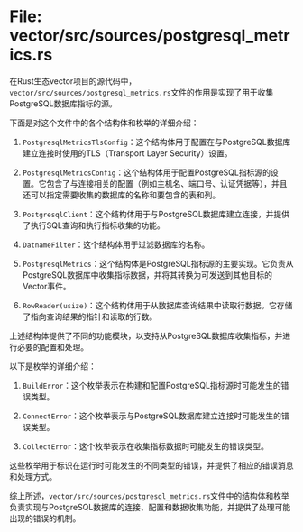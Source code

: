 # File: vector/src/sources/postgresql_metrics.rs

在Rust生态vector项目的源代码中，`vector/src/sources/postgresql_metrics.rs`文件的作用是实现了用于收集PostgreSQL数据库指标的源。

下面是对这个文件中的各个结构体和枚举的详细介绍：

1. `PostgresqlMetricsTlsConfig`：这个结构体用于配置在与PostgreSQL数据库建立连接时使用的TLS（Transport Layer Security）设置。

2. `PostgresqlMetricsConfig`：这个结构体用于配置PostgreSQL指标源的设置。它包含了与连接相关的配置（例如主机名、端口号、认证凭据等），并且还可以指定需要收集的数据库的名称和要包含的表和列。

3. `PostgresqlClient`：这个结构体用于与PostgreSQL数据库建立连接，并提供了执行SQL查询和执行指标收集的功能。

4. `DatnameFilter`：这个结构体用于过滤数据库的名称。

5. `PostgresqlMetrics`：这个结构体是PostgreSQL指标源的主要实现。它负责从PostgreSQL数据库中收集指标数据，并将其转换为可发送到其他目标的Vector事件。

6. `RowReader(usize)`：这个结构体用于从数据库查询结果中读取行数据。它存储了指向查询结果的指针和读取的行数。

上述结构体提供了不同的功能模块，以支持从PostgreSQL数据库收集指标，并进行必要的配置和处理。

以下是枚举的详细介绍：

1. `BuildError`：这个枚举表示在构建和配置PostgreSQL指标源时可能发生的错误类型。

2. `ConnectError`：这个枚举表示与PostgreSQL数据库建立连接时可能发生的错误类型。

3. `CollectError`：这个枚举表示在收集指标数据时可能发生的错误类型。

这些枚举用于标识在运行时可能发生的不同类型的错误，并提供了相应的错误消息和处理方式。

综上所述，`vector/src/sources/postgresql_metrics.rs`文件中的结构体和枚举负责实现与PostgreSQL数据库的连接、配置和数据收集功能，并提供了处理可能出现的错误的机制。

